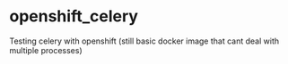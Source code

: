 # openshift_celery
Testing celery with openshift (still basic docker image that cant deal with multiple processes)

